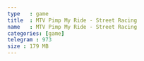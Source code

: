 ```yaml
---
type   : game
title  : MTV Pimp My Ride - Street Racing
name   : MTV Pimp My Ride - Street Racing
categories: [game]
telegram : 973
size : 179 MB
---
```



